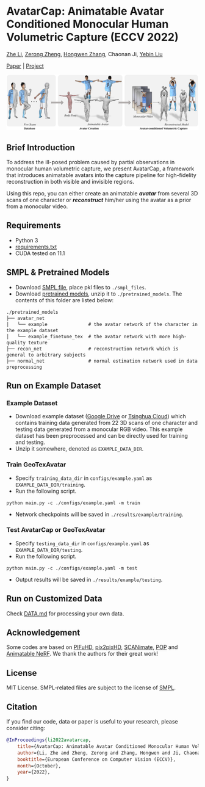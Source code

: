 # AvatarCap: Animatable Avatar Conditioned Monocular Human Volumetric Capture (ECCV 2022)
[Zhe Li](http://lizhe00.github.io/), [Zerong Zheng](http://zhengzerong.github.io/), [Hongwen Zhang](https://hongwenzhang.github.io/), Chaonan Ji, [Yebin Liu](https://liuyebin.com)

[Paper](https://arxiv.org/abs/2207.02031) | [Project](https://liuyebin.com/avatarcap/avatarcap.html)

![](assets/teaser.jpg)

## Brief Introduction
To address the ill-posed problem caused by partial observations in monocular human volumetric capture,
we present AvatarCap, a framework that introduces animatable avatars into the capture pipeline
for high-fidelity reconstruction in both visible and invisible regions.

Using this repo, you can either create an animatable _**avatar**_ from several 3D scans of one character or
_**reconstruct**_ him/her using the avatar as a prior from a monocular video.

## Requirements
- Python 3
- [requirements.txt](./requirements.txt)
- CUDA tested on 11.1

## SMPL & Pretrained Models
- Download [SMPL file](https://smpl.is.tue.mpg.de/download.php), place pkl files to `./smpl_files`.
- Download [pretrained models](https://drive.google.com/file/d/18yH2LYRZQAUhSbxdAuDsEVDAcgG0z-PQ/view?usp=sharing), unzip it to ```./pretrained_models```. The contents of this folder are listed below:
```
./pretrained_models
├── avatar_net
│   └── example               # the avatar network of the character in the example dataset
│   └── example_finetune_tex  # the avatar network with more high-quality texture
├── recon_net                 # reconstruction network which is general to arbitrary subjects
├── normal_net                # normal estimation network used in data preprocessing
```

## Run on Example Dataset

### Example Dataset
- Download example dataset ([Google Drive](https://drive.google.com/file/d/1Z5PACvrN2b7sRRAwog0275rJLSB2OTG3/view?usp=sharing) or [Tsinghua Cloud](https://cloud.tsinghua.edu.cn/f/5ac495ec4b814bc99c78/?dl=1)) which contains training data generated from 22 3D scans of one character and testing data generated from a monocular RGB video.
This example dataset has been preprocessed and can be directly used for training and testing.
- Unzip it somewhere, denoted as ```EXAMPLE_DATA_DIR```.

### Train GeoTexAvatar
- Specify `training_data_dir` in `configs/example.yaml` as ```EXAMPLE_DATA_DIR/training```.
- Run the following script.
```
python main.py -c ./configs/example.yaml -m train
```
- Network checkpoints will be saved in ```./results/example/training```.

### Test AvatarCap or GeoTexAvatar
- Specify `testing_data_dir` in `configs/example.yaml` as ```EXAMPLE_DATA_DIR/testing```.
- Run the following script.
```
python main.py -c ./configs/example.yaml -m test
```
- Output results will be saved in ```./results/example/testing```.

## Run on Customized Data
Check [DATA.md](./gen_data/DATA.md) for processing your own data.

## Acknowledgement
Some codes are based on [PIFuHD](https://github.com/facebookresearch/pifuhd), [pix2pixHD](https://github.com/NVIDIA/pix2pixHD), [SCANimate](https://github.com/shunsukesaito/SCANimate), [POP](https://github.com/qianlim/POP) and [Animatable NeRF](https://github.com/zju3dv/animatable_nerf). We thank the authors for their great work!

## License
MIT License. SMPL-related files are subject to the license of [SMPL](https://smpl.is.tue.mpg.de/modellicense.html).

## Citation
If you find our code, data or paper is useful to your research, please consider citing:
```bibtex
@InProceedings{li2022avatarcap,
    title={AvatarCap: Animatable Avatar Conditioned Monocular Human Volumetric Capture},
    author={Li, Zhe and Zheng, Zerong and Zhang, Hongwen and Ji, Chaonan and Liu, Yebin},
    booktitle={European Conference on Computer Vision (ECCV)},
    month={October},
    year={2022},
}
```